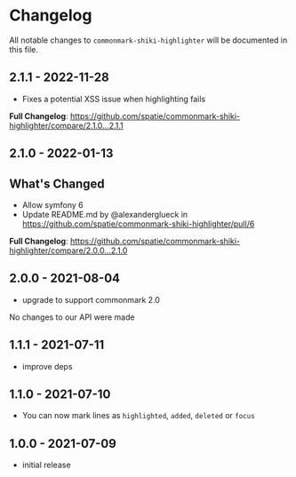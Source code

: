 # Changelog

All notable changes to `commonmark-shiki-highlighter` will be documented in this file.

## 2.1.1 - 2022-11-28

- Fixes a potential XSS issue when highlighting fails

**Full Changelog**: https://github.com/spatie/commonmark-shiki-highlighter/compare/2.1.0...2.1.1

## 2.1.0 - 2022-01-13

## What's Changed

- Allow symfony 6
- Update README.md by @alexanderglueck in https://github.com/spatie/commonmark-shiki-highlighter/pull/6

**Full Changelog**: https://github.com/spatie/commonmark-shiki-highlighter/compare/2.0.0...2.1.0

## 2.0.0 - 2021-08-04

- upgrade to support commonmark 2.0

No changes to our API were made

## 1.1.1 - 2021-07-11

- improve deps

## 1.1.0 - 2021-07-10

- You can now mark lines as `highlighted`, `added`, `deleted` or `focus`

## 1.0.0 - 2021-07-09

- initial release
